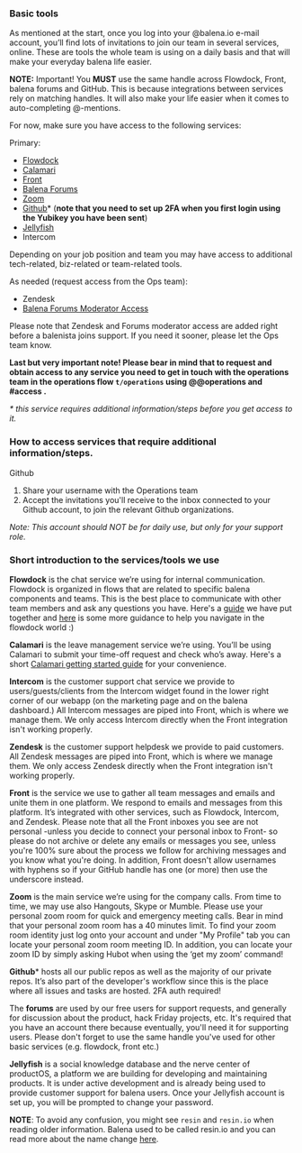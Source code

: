 ### Basic tools<br>
As mentioned at the start, once you log into your @balena.io e-mail account, you’ll find lots of invitations to join our team in several services, online. These are tools the whole team is using on a daily basis and that will make your everyday balena life easier.

**NOTE:** Important! You **MUST** use the same handle across Flowdock, Front, balena forums and GitHub. This is because integrations between services rely on matching handles. It will also make your life easier
when it comes to auto-completing @-mentions.

For now, make sure you have access to the following services:

Primary:
* [Flowdock](https://www.flowdock.com/app)
* [Calamari](https://calamari.io)
* [Front](https://frontapp.com/)
* [Balena Forums](https://forums.balena.io/)
* [Zoom](https://zoom.us/)
* [Github](https://github.com)* (**note that you need to set up 2FA when you first login using the Yubikey you have been sent**)
* [Jellyfish](https://jel.ly.fish/)
* Intercom

Depending on your job position and team you may have access to additional tech-related, biz-related or team-related tools. 

As needed (request access from the Ops team):
* Zendesk
* [Balena Forums Moderator Access](https://forums.balena.io/)

Please note that Zendesk and Forums moderator access are added right before a balenista joins support. If you need it sooner, please let the Ops team know.

**Last but very important note! Please bear in mind that to request and obtain access to any service you need to get in touch with the operations team in the operations flow `t/operations` using @@operations and **#access** .**

_* this service requires additional information/steps before you get access to it._


### How to access services that require additional information/steps.
Github

1. Share your username with the Operations team
1. Accept the invitations you'll receive to the inbox connected to your Github account, to join the relevant Github organizations.

_Note: This account should NOT be for daily use, but only for your support role._

### Short introduction to the services/tools we use
**Flowdock** is the chat service we’re using for internal communication. Flowdock is organized in flows that are related to specific balena components and teams. This is the best place to communicate with other team members and ask any questions you have. Here's a [guide](https://github.com/balena-io/balena/wiki/Flowdock) we have put together and [here](https://www.flowdock.com/help) is some more guidance to help you navigate in the flowdock world :)

**Calamari** is the leave management service we’re using. You’ll be using Calamari to submit your time-off request and check who’s away.  Here's a short [Calamari getting started guide](https://docs.google.com/document/d/1tSKx8T78QFJMOzXrqIKcN7lwEPM41VbBG7B_ILEOkBQ/edit?usp=sharing) for your convenience.

**Intercom** is the customer support chat service we provide to users/guests/clients from the Intercom widget found in the lower right corner of our webapp (on the marketing page and on the balena dashboard.) All Intercom messages are piped into Front, which is where we manage them. We only access Intercom directly when the Front integration isn't working properly.

**Zendesk** is the customer support helpdesk we provide to paid customers. All Zendesk messages are piped into Front, which is where we manage them. We only access Zendesk directly when the Front integration isn't working properly.

**Front** is the service we use to gather all team messages and emails and unite them in one platform. We respond to emails and messages from this platform. It’s integrated with other services, such as Flowdock, Intercom, and Zendesk. Please note that all the Front inboxes you see are not personal -unless you decide to connect your personal inbox to Front- so please do not archive or delete any emails or messages you see, unless you're 100% sure about the process we follow for archiving messages and you know what you're doing. In addition, Front doesn't allow usernames with hyphens so if your GitHub handle has one (or more) then use the underscore instead. 

**Zoom** is the main service we’re using for the company calls. From time to time, we may use also Hangouts, Skype or Mumble. Please use your personal zoom room for quick and emergency meeting calls. Bear in mind that your personal zoom room has a 40 minutes limit. To find your zoom room identity just log onto your account and under "My Profile" tab you can locate your personal zoom room meeting ID. In addition, you can locate your zoom ID by simply asking Hubot when using the ‘get my zoom’ command! 

**Github*** hosts all our public repos as well as the majority of our private repos. It’s also part of the developer's workflow since this is the place where all issues and tasks are hosted. 2FA auth required!

The **forums** are used by our free users for support requests, and generally for discussion about the product, hack Friday projects, etc. It's required that you have an account there because eventually, you'll need it for supporting users. Please don't forget to use the same handle you've used for other basic services (e.g. flowdock, front etc.)

**Jellyfish** is a social knowledge database and the nerve center of productOS, a platform we are building for developing and maintaining products. It is under active development and is already being used to provide customer support for balena users. Once your Jellyfish account is set up, you will be prompted to change your password.  

**NOTE**: To avoid any confusion, you might see `resin` and `resin.io` when reading older information. Balena used to be called resin.io and you can read more about the name change [here](https://www.balena.io/blog/resin-io-changes-name-to-balena-releases-open-source-edition/). 